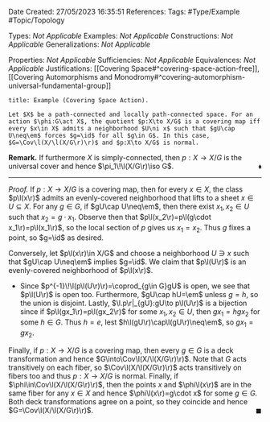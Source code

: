 <div class="topSpace"></div>

Date Created: 27/05/2023 16:35:51
References:
Tags: #Type/Example #Topic/Topology

Types: <i>Not Applicable</i>
Examples: <i>Not Applicable</i>
Constructions: <i>Not Applicable</i>
Generalizations: <i>Not Applicable</i>

Properties: <i>Not Applicable</i>
Sufficiencies: <i>Not Applicable</i>
Equivalences: <i>Not Applicable</i>
Justifications: [[Covering Space#^covering-space-action-free]], [[Covering Automorphisms and Monodromy#^covering-automorphism-universal-fundamental-group]]

``` ad-Example
title: Example (Covering Space Action).

Let $X$ be a path-connected and locally path-connected space. For an action $\phi:G\act X$, the quotient $p:X\to X/G$ is a covering map iff every $x\in X$ admits a neighborhood $U\ni x$ such that $gU\cap U\neq\em$ forces $g=\id$ for all $g\in G$. In this case, $G=\Cov\l(X/\l(X/G\r)\r)$ and $p:X\to X/G$ is normal.

```

<b>Remark.</b> If furthermore $X$ is simply-connected, then $p:X\to X/G$ is the universal cover and hence $\pi_1\!\l(X/G\r)\iso G$.<span style="float:right;">$\blacklozenge$</span>

---

<i>Proof.</i> If $p:X\to X/G$ is a covering map, then for every $x\in X$, the class $p\l(x\r)$ admits an evenly-covered neighborhood that lifts to a sheet $x\in U\subseteq X$. For any $g\in G$, if $gU\cap U\neq\em$, then there exist $x_1,x_2\in U$ such that $x_2=g\cdot x_1$. Observe then that $p\l(x_2\r)=p\l(g\cdot x_1\r)=p\l(x_1\r)$, so the local section of $p$ gives us $x_1=x_2$. Thus $g$ fixes a point, so $g=\id$ as desired.

Conversely, let $p\l(x\r)\in X/G$ and choose a neighborhood $U\ni x$ such that $gU\cap U\neq\em$ implies $g=\id$. We claim that $p\l(U\r)$ is an evenly-covered neighborhood of $p\l(x\r)$.
* Since $p^{-1}\!\l(p\l(U\r)\r)=\coprod_{g\in G}gU$ is open, we see that $p\l(U\r)$ is open too. Furthermore, $gU\cap hU=\em$ unless $g=h$, so the union is disjoint. Lastly, $\l.p\r|_{gU}:gU\to p\l(U\r)$ is a bijection since if $p\l(gx_1\r)=p\l(gx_2\r)$ for some $x_1,x_2\in U$, then $gx_1=hgx_2$ for some $h\in G$. Thus $h=e$, lest $h\l(gU\r)\cap\l(gU\r)\neq\em$, so $gx_1=gx_2$.

Finally, if $p:X\to X/G$ is a covering map, then every $g\in G$ is a deck transformation and hence $G\into\Cov\l(X/\l(X/G\r)\r)$. Note that $G$ acts transitively on each fiber, so $\Cov\l(X/\l(X/G\r)\r)$ acts transitively on fibers too and thus $p:X\to X/G$ is normal. Finally, if $\phi\in\Cov\l(X/\l(X/G\r)\r)$, then the points $x$ and $\phi\l(x\r)$ are in the same fiber for any $x\in X$ and hence $\phi\l(x\r)=g\cdot x$ for some $g\in G$. Both deck transformations agree on a point, so they coincide and hence $G=\Cov\l(X/\l(X/G\r)\r)$.<span style="float:right;">$\blacksquare$</span>
